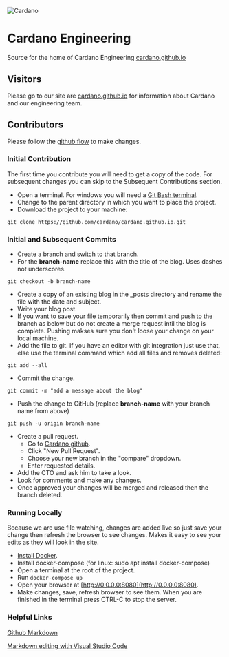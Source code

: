 ![Cardano](https://cardano.github.io/assets/images/cardano-logo.svg)

# Cardano Engineering
Source for the home of Cardano Engineering [cardano.github.io](https://cardano.github.io)

## Visitors
Please go to our site are [cardano.github.io](https://cardano.github.io) for information about Cardano and our engineering team.

## Contributors
Please follow the [github flow](https://guides.github.com/introduction/flow/) to make changes.
### Initial Contribution
The first time you contribute you will need to get a copy of the code.  For subsequent changes you can skip to the Subsequent Contributions section.
* Open a terminal.  For windows you will need a [Git Bash terminal](https://git-scm.com/).
* Change to the parent directory in which you want to place the project.
* Download the project to your machine:
```shell
git clone https://github.com/cardano/cardano.github.io.git
```
### Initial and Subsequent Commits
* Create a branch and switch to that branch.   
* For the **branch-name** replace this with the title of the blog.  Uses dashes not underscores.
```shell
git checkout -b branch-name
```
* Create a copy of an existing blog in the \_posts directory and rename the file with the date and subject.
* Write your blog post. 
* If you want to save your file temporarily then commit and push to the branch as below but do not create a merge request intil the blog is complete.  Pushing makses sure you don't loose your change on your local machine.
* Add the file to git.  If you have an editor with git integration just use that, else use the terminal command which add all files and removes deleted:
```shell
git add --all
```
* Commit the change.
```shell
git commit -m "add a message about the blog"
```
* Push the change to GitHub (replace **branch-name** with your branch name from above)
```shell
git push -u origin branch-name
```
* Create a pull request.
  * Go to [Cardano github](https://github.com/cardano/cardano.github.io).
  * Click "New Pull Request".
  * Choose your new branch in the "compare" dropdown.
  * Enter requested details.
* Add the CTO and ask him to take a look.
* Look for comments and make any changes.
* Once approved your changes will be merged and released then the branch deleted.

### Running Locally
Because we are use file watching, changes are added live so just save your change then refresh the browser to see changes.  Makes it easy to see your edits as they will look in the site.
* [Install Docker](https://docs.docker.com/engine/installation/). 
* Install docker-compose (for linux: sudo apt install docker-compose)
* Open a terminal at the root of the project.
* Run `docker-compose up`
* Open your browser at [http://0.0.0.0:8080](http://0.0.0.0:8080).
* Make changes, save, refresh browser to see them.
When you are finished in the terminal press CTRL-C to stop the server.

### Helpful Links
[Github Markdown](https://help.github.com/categories/writing-on-github/)

[Markdown editing with Visual Studio Code](https://code.visualstudio.com/Docs/languages/markdown)
